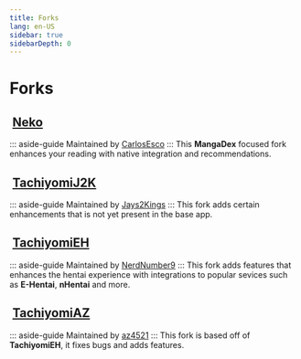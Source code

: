 ```yaml
---
title: Forks
lang: en-US
sidebar: true
sidebarDepth: 0
---
```


# Forks

## <img class="headerLogo" :src="$withBase('/assets/media/fork-Neko-icon.png')"> [Neko](/forks/Neko)
::: aside-guide
Maintained by [CarlosEsco](https://github.com/CarlosEsco)
:::
This **MangaDex** focused fork enhances your reading with native integration and recommendations.

## <img class="headerLogo" :src="$withBase('/assets/media/fork-J2K-icon.png')"> [TachiyomiJ2K](/forks/TachiyomiJ2K)
::: aside-guide
Maintained by [Jays2Kings](https://github.com/Jays2Kings)
:::
This fork adds certain enhancements that is not yet present in the base app.

## <img class="headerLogo" :src="$withBase('/assets/media/fork-EH-icon.png')"> [TachiyomiEH](/forks/TachiyomiEH)
::: aside-guide
Maintained by [NerdNumber9](https://github.com/NerdNumber9)
:::
This fork adds features that enhances the hentai experience with integrations to popular sevices such as **E-Hentai**, **nHentai** and more.

## <img class="headerLogo" :src="$withBase('/assets/media/fork-AZ-icon.png')"> [TachiyomiAZ](/forks/TachiyomiAZ)
::: aside-guide
Maintained by [az4521](https://github.com/az4521)
:::
This fork is based off of **TachiyomiEH**, it fixes bugs and adds features.
